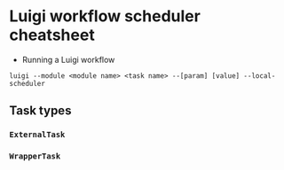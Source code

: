 # Luigi workflow scheduler cheatsheet

* Running a Luigi workflow
```
luigi --module <module name> <task name> --[param] [value] --local-scheduler
```

## Task types
### `ExternalTask`
### `WrapperTask`